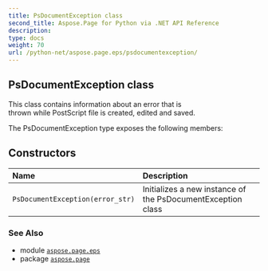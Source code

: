 ```yaml
---
title: PsDocumentException class
second_title: Aspose.Page for Python via .NET API Reference
description: 
type: docs
weight: 70
url: /python-net/aspose.page.eps/psdocumentexception/
---
```


## PsDocumentException class

This class contains information about an error that is<br/>            thrown while PostScript file is created, edited and saved.



The PsDocumentException type exposes the following members:
## Constructors
| Name | Description |
| :- | :- |
| `PsDocumentException(error_str)` | Initializes a new instance of the PsDocumentException class |

### See Also

* module [`aspose.page.eps`](/page/python-net/aspose.page.eps/)
* package [`aspose.page`](/page/python-net/)

